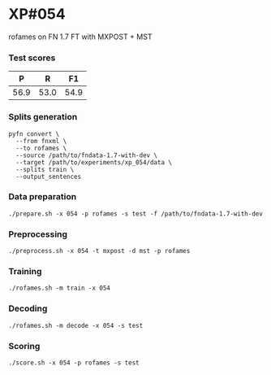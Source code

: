 # XP\#054

rofames on FN 1.7 FT with MXPOST + MST

### Test scores
| P| R | F1 |
| --- | --- | --- |
| 56.9 | 53.0 | 54.9 |

### Splits generation
```
pyfn convert \
  --from fnxml \
  --to rofames \
  --source /path/to/fndata-1.7-with-dev \
  --target /path/to/experiments/xp_054/data \
  --splits train \
  --output_sentences
```

### Data preparation
```
./prepare.sh -x 054 -p rofames -s test -f /path/to/fndata-1.7-with-dev
```

### Preprocessing
```
./preprocess.sh -x 054 -t mxpost -d mst -p rofames
```

### Training
```
./rofames.sh -m train -x 054
```

### Decoding
```
./rofames.sh -m decode -x 054 -s test
```

### Scoring
```
./score.sh -x 054 -p rofames -s test
```
